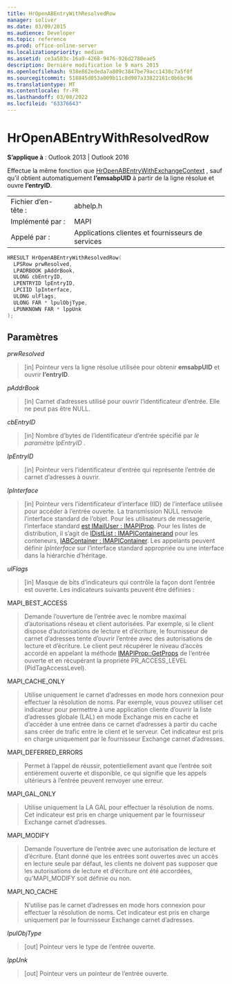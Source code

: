 ```yaml
---
title: HrOpenABEntryWithResolvedRow
manager: soliver
ms.date: 03/09/2015
ms.audience: Developer
ms.topic: reference
ms.prod: office-online-server
ms.localizationpriority: medium
ms.assetid: ce3a583c-16a9-4268-9476-926d2780eae5
description: Dernière modification le 9 mars 2015
ms.openlocfilehash: 938e862ededa7a809c3847be79acc1430c7a5f0f
ms.sourcegitcommit: 518845d053a009b11c8d907a33822161c0b6bc96
ms.translationtype: MT
ms.contentlocale: fr-FR
ms.lasthandoff: 03/08/2022
ms.locfileid: "63376643"
---
```

# <a name="hropenabentrywithresolvedrow"></a>HrOpenABEntryWithResolvedRow

**S’applique à** : Outlook 2013 | Outlook 2016
  
Effectue la même fonction que [HrOpenABEntryWithExchangeContext](hropenabentrywithexchangecontext.md) , sauf qu’il obtient automatiquement **l’emsabpUID** à partir de la ligne résolue et ouvre **l’entryID**.
  
|||
|:-----|:-----|
|Fichier d’en-tête :  <br/> |abhelp.h  <br/> |
|Implémenté par :  <br/> |MAPI  <br/> |
|Appelé par :  <br/> |Applications clientes et fournisseurs de services  <br/> |

```cpp
HRESULT HrOpenABEntryWithResolvedRow(
  LPSRow prwResolved,
  LPADRBOOK pAddrBook,
  ULONG cbEntryID,
  LPENTRYID lpEntryID,
  LPCIID lpInterface,
  ULONG ulFlags,
  ULONG FAR * lpulObjType,
  LPUNKNOWN FAR * lppUnk
);
```

## <a name="parameters"></a>Paramètres

 _prwResolved_
  
> [in] Pointeur vers la ligne résolue utilisée pour obtenir **emsabpUID** et ouvrir **l’entryID**.

 _pAddrBook_
  
> [in] Carnet d’adresses utilisé pour ouvrir l’identificateur d’entrée. Elle ne peut pas être NULL.

 _cbEntryID_
  
> [in] Nombre d’bytes de l’identificateur d’entrée spécifié par _le paramètre lpEntryID_ .

 _lpEntryID_
  
> [in] Pointeur vers l’identificateur d’entrée qui représente l’entrée de carnet d’adresses à ouvrir.

 _lpInterface_
  
> [in] Pointeur vers l’identificateur d’interface (IID) de l’interface utilisée pour accéder à l’entrée ouverte. La transmission NULL renvoie l’interface standard de l’objet. Pour les utilisateurs de messagerie, l’interface standard [est IMailUser : IMAPIProp](imailuserimapiprop.md). Pour les listes de distribution, il s’agit de [IDistList : IMAPIContainerand](idistlistimapicontainer.md) pour les conteneurs, [IABContainer : IMAPIContainer](iabcontainerimapicontainer.md). Les appelants peuvent définir _lpInterface_ sur l’interface standard appropriée ou une interface dans la hiérarchie d’héritage.

 _ulFlags_
  
> [in] Masque de bits d’indicateurs qui contrôle la façon dont l’entrée est ouverte. Les indicateurs suivants peuvent être définies :

MAPI_BEST_ACCESS
  
> Demande l’ouverture de l’entrée avec le nombre maximal d’autorisations réseau et client autorisées. Par exemple, si le client dispose d’autorisations de lecture et d’écriture, le fournisseur de carnet d’adresses tente d’ouvrir l’entrée avec des autorisations de lecture et d’écriture. Le client peut récupérer le niveau d’accès accordé en appelant la méthode [IMAPIProp::GetProps](imapiprop-getprops.md) de l’entrée ouverte et en récupérant la propriété PR_ACCESS_LEVEL (PidTagAccessLevel).

MAPI_CACHE_ONLY
  
> Utilise uniquement le carnet d’adresses en mode hors connexion pour effectuer la résolution de noms. Par exemple, vous pouvez utiliser cet indicateur pour permettre à une application cliente d’ouvrir la liste d’adresses globale (LAL) en mode Exchange mis en cache et d’accéder à une entrée dans ce carnet d’adresses à partir du cache sans créer de trafic entre le client et le serveur. Cet indicateur est pris en charge uniquement par le fournisseur Exchange carnet d’adresses.

MAPI_DEFERRED_ERRORS
  
> Permet à l’appel de réussir, potentiellement avant que l’entrée soit entièrement ouverte et disponible, ce qui signifie que les appels ultérieurs à l’entrée peuvent renvoyer une erreur.

MAPI_GAL_ONLY
  
> Utilise uniquement la LA GAL pour effectuer la résolution de noms. Cet indicateur est pris en charge uniquement par le fournisseur Exchange carnet d’adresses.

MAPI_MODIFY
  
> Demande l’ouverture de l’entrée avec une autorisation de lecture et d’écriture. Étant donné que les entrées sont ouvertes avec un accès en lecture seule par défaut, les clients ne doivent pas supposer que les autorisations de lecture et d’écriture ont été accordées, qu’MAPI_MODIFY soit définie ou non.

MAPI_NO_CACHE
  
> N’utilise pas le carnet d’adresses en mode hors connexion pour effectuer la résolution de noms. Cet indicateur est pris en charge uniquement par le fournisseur Exchange carnet d’adresses.

 _lpulObjType_
  
> [out] Pointeur vers le type de l’entrée ouverte.

 _lppUnk_
  
> [out] Pointeur vers un pointeur de l’entrée ouverte.
